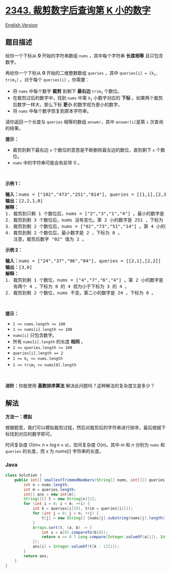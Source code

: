 # [2343. 裁剪数字后查询第 K 小的数字](https://leetcode.cn/problems/query-kth-smallest-trimmed-number)

[English Version](/solution/2300-2399/2343.Query%20Kth%20Smallest%20Trimmed%20Number/README_EN.md)

## 题目描述

<p>给你一个下标从 <strong>0</strong>&nbsp;开始的字符串数组&nbsp;<code>nums</code>&nbsp;，其中每个字符串 <strong>长度相等</strong>&nbsp;且只包含数字。</p>

<p>再给你一个下标从 <strong>0</strong>&nbsp;开始的二维整数数组&nbsp;<code>queries</code>&nbsp;，其中&nbsp;<code>queries[i] = [k<sub>i</sub>, trim<sub>i</sub>]</code>&nbsp;。对于每个&nbsp;<code>queries[i]</code>&nbsp;，你需要：</p>

<ul>
	<li>将&nbsp;<code>nums</code>&nbsp;中每个数字 <strong>裁剪</strong>&nbsp;到剩下 <strong>最右边</strong>&nbsp;<code>trim<sub>i</sub></code>&nbsp;个数位。</li>
	<li>在裁剪过后的数字中，找到 <code>nums</code>&nbsp;中第&nbsp;<code>k<sub>i</sub></code>&nbsp;小数字对应的 <strong>下标</strong>&nbsp;。如果两个裁剪后数字一样大，那么下标 <strong>更小</strong>&nbsp;的数字视为更小的数字。</li>
	<li>将 <code>nums</code>&nbsp;中每个数字恢复到原本字符串。</li>
</ul>

<p>请你返回一个长度与 <code><span style="">queries</span></code>&nbsp;相等的数组<em>&nbsp;</em><code>answer</code>，其中<em>&nbsp;</em><code>answer[i]</code>是第<em>&nbsp;</em><code>i</code><em>&nbsp;</em>次查询的结果。</p>

<p><strong>提示：</strong></p>

<ul>
	<li>裁剪到剩下最右边 <code>x</code>&nbsp;个数位的意思是不断删除最左边的数位，直到剩下 <code>x</code>&nbsp;个数位。</li>
	<li><code>nums</code>&nbsp;中的字符串可能会有前导 0 。</li>
</ul>

<p>&nbsp;</p>

<p><strong>示例 1：</strong></p>

<pre>
<b>输入：</b>nums = ["102","473","251","814"], queries = [[1,1],[2,3],[4,2],[1,2]]
<b>输出：</b>[2,2,1,0]
<strong>解释：</strong>
1. 裁剪到只剩 1 个数位后，nums = ["2","3","1","4"] 。最小的数字是 1 ，下标为 2 。
2. 裁剪到剩 3 个数位后，nums 没有变化。第 2 小的数字是 251 ，下标为 2 。
3. 裁剪到剩 2 个数位后，nums = ["02","73","51","14"] 。第 4 小的数字是 73 ，下标为 1 。
4. 裁剪到剩 2 个数位后，最小数字是 2 ，下标为 0 。
   注意，裁剪后数字 "02" 值为 2 。
</pre>

<p><strong>示例 2：</strong></p>

<pre>
<b>输入：</b>nums = ["24","37","96","04"], queries = [[2,1],[2,2]]
<b>输出：</b>[3,0]
<strong>解释：</strong>
1. 裁剪到剩 1 个数位，nums = ["4","7","6","4"] 。第 2 小的数字是 4 ，下标为 3 。
   有两个 4 ，下标为 0 的 4 视为小于下标为 3 的 4 。
2. 裁剪到剩 2 个数位，nums 不变。第二小的数字是 24 ，下标为 0 。
</pre>

<p>&nbsp;</p>

<p><b>提示：</b></p>

<ul>
	<li><code>1 &lt;= nums.length &lt;= 100</code></li>
	<li><code>1 &lt;= nums[i].length &lt;= 100</code></li>
	<li><code>nums[i]</code> 只包含数字。</li>
	<li>所有&nbsp;<code>nums[i].length</code>&nbsp;的长度 <b>相同</b>&nbsp;。</li>
	<li><code>1 &lt;= queries.length &lt;= 100</code></li>
	<li><code>queries[i].length == 2</code></li>
	<li><code>1 &lt;= k<sub>i</sub> &lt;= nums.length</code></li>
	<li><code>1 &lt;= trim<sub>i</sub> &lt;= nums[0].length</code></li>
</ul>

<p>&nbsp;</p>

<p><strong>进阶：</strong>你能使用 <strong>基数排序算法</strong> 解决此问题吗？这种解法的复杂度又是多少？</p>

## 解法

**方法一：模拟**

根据题意，我们可以模拟裁剪过程，然后对裁剪后的字符串进行排序，最后根据下标找到对应的数字即可。

时间复杂度 $O(m \times \ n \times \log n \times s)$，空间复杂度 $O(n)$。其中 $m$ 和 $n$ 分别为 `nums` 和 `queries` 的长度，而 $s$ 为 $nums[i]$ 字符串的长度。

### **Java**

```java
class Solution {
    public int[] smallestTrimmedNumbers(String[] nums, int[][] queries) {
        int n = nums.length;
        int m = queries.length;
        int[] ans = new int[m];
        String[][] t = new String[n][2];
        for (int i = 0; i < m; ++i) {
            int k = queries[i][0], trim = queries[i][1];
            for (int j = 0; j < n; ++j) {
                t[j] = new String[] {nums[j].substring(nums[j].length() - trim), String.valueOf(j)};
            }
            Arrays.sort(t, (a, b) -> {
                int x = a[0].compareTo(b[0]);
                return x == 0 ? Long.compare(Integer.valueOf(a[1]), Integer.valueOf(b[1])) : x;
            });
            ans[i] = Integer.valueOf(t[k - 1][1]);
        }
        return ans;
    }
}
```
